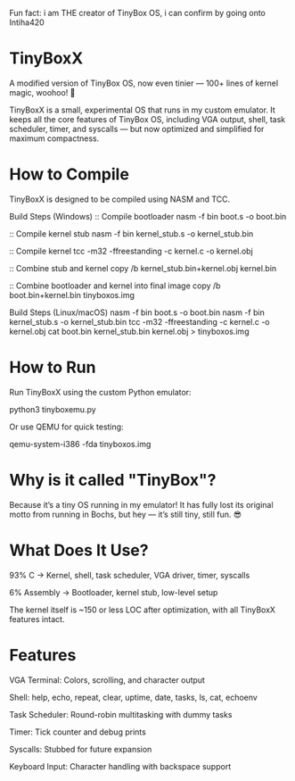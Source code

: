 Fun fact: i am THE creator of TinyBox OS, i can confirm by going onto Intiha420
# TinyBoxX

A modified version of TinyBox OS, now even tinier — 100+ lines of kernel magic, woohoo! 🎉

TinyBoxX is a small, experimental OS that runs in my custom emulator. It keeps all the core features of TinyBox OS, including VGA output, shell, task scheduler, timer, and syscalls — but now optimized and simplified for maximum compactness.

# How to Compile

TinyBoxX is designed to be compiled using NASM and TCC.

Build Steps (Windows)
:: Compile bootloader
nasm -f bin boot.s -o boot.bin

:: Compile kernel stub
nasm -f bin kernel_stub.s -o kernel_stub.bin

:: Compile kernel
tcc -m32 -ffreestanding -c kernel.c -o kernel.obj

:: Combine stub and kernel
copy /b kernel_stub.bin+kernel.obj kernel.bin

:: Combine bootloader and kernel into final image
copy /b boot.bin+kernel.bin tinyboxos.img

Build Steps (Linux/macOS)
nasm -f bin boot.s -o boot.bin
nasm -f bin kernel_stub.s -o kernel_stub.bin
tcc -m32 -ffreestanding -c kernel.c -o kernel.obj
cat boot.bin kernel_stub.bin kernel.obj > tinyboxos.img

# How to Run

Run TinyBoxX using the custom Python emulator:

python3 tinyboxemu.py


Or use QEMU for quick testing:

qemu-system-i386 -fda tinyboxos.img

# Why is it called "TinyBox"?

Because it’s a tiny OS running in my emulator!
It has fully lost its original motto from running in Bochs, but hey — it’s still tiny, still fun. 😎

# What Does It Use?

93% C → Kernel, shell, task scheduler, VGA driver, timer, syscalls

6% Assembly → Bootloader, kernel stub, low-level setup

The kernel itself is ~150 or less LOC after optimization, with all TinyBoxX features intact.

# Features

VGA Terminal: Colors, scrolling, and character output

Shell: help, echo, repeat, clear, uptime, date, tasks, ls, cat, echoenv

Task Scheduler: Round-robin multitasking with dummy tasks

Timer: Tick counter and debug prints

Syscalls: Stubbed for future expansion

Keyboard Input: Character handling with backspace support
